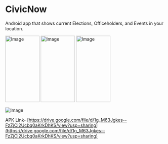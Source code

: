# CivicNow
Android app that shows current Elections, Officeholders, and Events in your location.

<img width="108" height="210" alt="Image" src="https://github.com/user-attachments/assets/5785109d-af88-4d04-94f2-6b9f0fd6d226" />
<img width="108" height="210" alt="Image" src="https://github.com/user-attachments/assets/6f18ad7d-970b-4b0e-85b1-1a1b4948ad01" />
<img width="108" height="210" alt="Image" src="https://github.com/user-attachments/assets/0f74b402-5bf5-4613-9f21-2d301fbc2833" />

![Image](https://github.com/user-attachments/assets/a34dcccd-878b-4742-bfe9-00fe9d567a50)

APK Link- [https://drive.google.com/file/d/1g_M63Jgkes--FzZjCi2Ucbq0aKrkDhKS/view?usp=sharing](https://drive.google.com/file/d/1g_M63Jgkes--FzZjCi2Ucbq0aKrkDhKS/view?usp=sharing)
